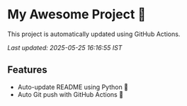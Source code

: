 # My Awesome Project 🚀

This project is automatically updated using GitHub Actions.

_Last updated: 2025-05-25 16:16:55 IST_

## Features
- Auto-update README using Python 🐍
- Auto Git push with GitHub Actions 🤖

